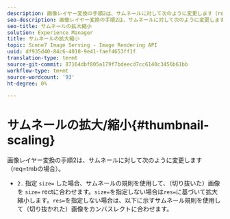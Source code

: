 ```yaml
---
description: 画像レイヤー変換の手順2は、サムネールに対して次のように変更します（req=tmbの場合）。
seo-description: 画像レイヤー変換の手順2は、サムネールに対して次のように変更します（req=tmbの場合）。
seo-title: サムネールの拡大縮小
solution: Experience Manager
title: サムネールの拡大縮小
topic: Scene7 Image Serving - Image Rendering API
uuid: df935d40-84c6-4018-9e41-faef4653ff1f
translation-type: tm+mt
source-git-commit: 87164dbf805a179f7bdeecd7cc6140c3456b61bb
workflow-type: tm+mt
source-wordcount: '93'
ht-degree: 0%

---
```



# サムネールの拡大/縮小{#thumbnail-scaling}

画像レイヤー変換の手順2は、サムネールに対して次のように変更します（req=tmbの場合）。

* `2.` 指定 `size=` した場合、サムネールの規則を使用して、（切り抜いた）画像を `size=` rectに合わせます。`size=`を指定しない場合は`res=`に基づいて拡大縮小します。`res=`を指定しない場合は、以下に示すサムネール規則を使用して（切り抜かれた）画像をカンバスレクトに合わせます。

